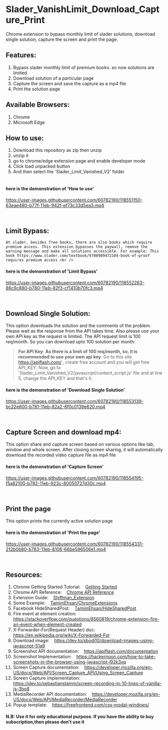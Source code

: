 # Slader_VanishLimit_Download_Capture_Print
 
Chrome extension to bypass monthly limit of slader solutions, download single solution, capture the screen and print the page.<br />

## Features:
   1. Bypass slader monthly limit of premium books. so now solutions are limited<br />
   2. Download solution of a particular page<br />
   3. Capture the screen and save the capture as a mp4 file<br />
   4. Print the solution page<br />

## Available Browsers: 
   1. Chrome<br />
   2. Microsoft Edge<br />
    
## How to use:
   1. Download this repository as zip then unzip<br />
   2. unzip it<br />
   3. go to chrome/edge extension page and enable developer mode<br />
   4. Click load unpacked button<br />
   5. And then select the 'Slader_Limit_Vanished_V2' folder<br /><br />
    
#### here is the demonstration of 'How to use'

https://user-images.githubusercontent.com/60782190/118551150-63eae480-b77f-11eb-942f-ef73c33d5ea3.mp4

<br/>

## Limit Bypass:
    At slader, besides free books, there are also books which require premium access. This extension bypasses the paywall, remove the warning message and make all solutions accessible. For example: This book https://www.slader.com/textbook/9780989472104-book-of-proof requires premium access <br />
    
#### here is the demonstration of 'Limit Bypass'

https://user-images.githubusercontent.com/60782190/118552263-86c9c880-b780-11eb-82f3-cf1410b70fc3.mp4

<br />

## Download Single Solution:
   This option downloads the solution and the comments of the problem. Please wait as the response from the API takes time. Also please use your own API key as the request is limited. The API request limit is 100 req/month. So you can download upto 100 solution per month:
<br />

> <b>For API Key</b>: <b>As there is a limit of 100 req/month, so, it is recommended to use your own api key</b>. Go to this site https://apiflash.com/ , create free account       and you will get free API_KEY. Now, go to 'Slader_Limit_Vanished_V2/javascript/content_script.js' file and at line 5, change the API_KEY and that's it. <br />
    
#### here is the demonstration of 'Download Single Solution'

https://user-images.githubusercontent.com/60782190/118553139-bc22e600-b781-11eb-82a2-6f0c0139e620.mp4

<br />

## Capture Screen and download mp4: 
   This option share and capture screen based on various options like tab, window and whole screen. After closing screen sharing, it will automatically download the recorded video capture file as mp4 file <br />
    
#### here is the demonstration of 'Capture Screen'

https://user-images.githubusercontent.com/60782190/118554195-f5a82100-b782-11eb-923c-80050727d30c.mp4

<br />

## Print the page
   This option prints the currently active solution page <br />
    
#### here is the demonstration of 'Print the page'

https://user-images.githubusercontent.com/60782190/118554331-212b0b80-b783-11eb-8108-66be596506e1.mp4

<br />

## Resources:
   1. Chrome Getting Started Tutorial:  &nbsp;&nbsp; [Getting Started](https://developer.chrome.com/docs/extensions/mv2/getstarted/) <br />
   2. Chrome API Reference:  &nbsp;&nbsp; [Chrome API Reference](https://developer.chrome.com/docs/extensions/reference/) <br />
   3. Extension Guide:  &nbsp;&nbsp; [Shiffman_Extension](https://shiffman.net/a2z/chrome-ext/) <br />
   4. Some Example: &nbsp;&nbsp;  [TamimEhsan/ChromeExtensions](https://github.com/TamimEhsan/ChromeExtensions) <br />
   5. Facebook HideSharedPost:  &nbsp;&nbsp; [TamimEhsan/HideSharedPost](https://github.com/TamimEhsan/HideSharedPost) <br />
   6. Fire event at element creation: &nbsp;&nbsp;  https://stackoverflow.com/questions/8560819/chrome-extension-fire-an-event-when-element-created <br />
   7. X-Forwarder-For(Request Header) doc: &nbsp;&nbsp;  https://en.wikipedia.org/wiki/X-Forwarded-For <br />
   8. Download image: &nbsp;&nbsp;  https://dev.to/sbodi10/download-images-using-javascript-51a9 <br />
   9. Screenshot API documentation:  &nbsp;&nbsp; https://apiflash.com/documentation <br />
   10. Screenshot Implementation: &nbsp;&nbsp;  https://hackernoon.com/how-to-take-screenshots-in-the-browser-using-javascript-l92k3xq <br />
   11. Screen Capture documentation: &nbsp;&nbsp;  https://developer.mozilla.org/en-US/docs/Web/API/Screen_Capture_API/Using_Screen_Capture <br />
   12. Screen Capture implementation: &nbsp;&nbsp;  https://dev.to/sebastianstamm/screen-recording-in-10-lines-of-vanilla-js-3bo8 <br />
   13. MediaRecorder API documentation: &nbsp;&nbsp;  https://developer.mozilla.org/en-US/docs/Web/API/MediaRecorder/MediaRecorder <br />
   14. Popup template:  &nbsp;&nbsp; https://freefrontend.com/css-modal-windows/


#### N.B: Use it for only educational purpose. If you have the ability to buy subscription,then please don't use it
